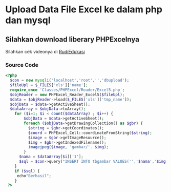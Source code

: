 # Upload Data File Excel ke dalam php dan mysql
## Silahkan download liberary PHPExcelnya
Silahkan cek videonya di [RudiEdukasi](https://www.youtube.com/watch?v=bcQg8A68U3M)
### Source Code 
```php
<?php
  $con = new mysqli('localhost','root','','dbupload');
  $fileUpl = $_FILES['xls']['name'];
  require_once 'Classes/PHPExcel/Reader/Excel5.php';
  $objReader = new PHPExcel_Reader_Excel5($fileUpl);
  $data = $objReader->load($_FILES['xls']['tmp_name']);
  $objData = $data->getActiveSheet();
  $dataArray = $objData->toArray();
    for ($i=1; $i < count($dataArray) ; $i++) {
        $objData = $data->getActiveSheet();
        foreach ($objData->getDrawingCollection() as $gbr) {
          $string = $gbr->getCoordinates();
          $coord = PHPExcel_Cell::coordinateFromString($string);
          $image = $gbr->getImageResource();
          $img = $gbr->getIndexedFilename();
          imagejpeg($image, 'gambar/'. $img);
        }
      $nama = $dataArray[$i]['1'];
      $sql = $con->query("INSERT INTO tbgambar VALUES('','$nama','$img')");
    }
    if ($sql) {
     echo"Berhasil";
    }
 ?>
```
